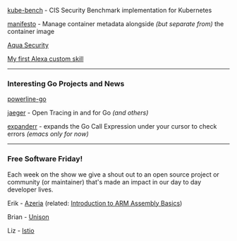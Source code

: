 
[kube-bench](https://github.com/aquasecurity/kube-bench) - CIS Security Benchmark implementation for Kubernetes

[manifesto](https://github.com/aquasecurity/manifesto) - Manage container metadata alongside _(but separate from)_ the container image

[Aqua Security](http://aquasec.com)

[My first Alexa custom skill](https://hackernoon.com/my-first-alexa-custom-skill-6a198d385c84)



---

### Interesting Go Projects and News

[powerline-go](https://github.com/justjanne/powerline-go)

[jaeger](https://uber.github.io/jaeger/) - Open Tracing in and for Go _(and others)_

[expanderr](https://github.com/stapelberg/expanderr) - expands the Go Call Expression under your cursor to check errors _(emacs only for now)_


---

### Free Software Friday!

Each week on the show we give a shout out to an open source project or community (or maintainer) that's made an impact in our day to day developer lives.


Erik - [Azeria](https://twitter.com/Fox0x01) (related: [Introduction to ARM Assembly Basics](https://azeria-labs.com/writing-arm-assembly-part-1/))

Brian - [Unison](https://www.cis.upenn.edu/~bcpierce/unison/)

Liz - [Istio](https://istio.io/)
